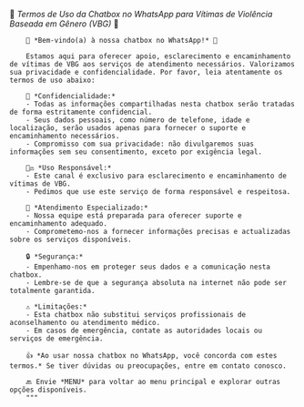  📜 *Termos de Uso da Chatbox no WhatsApp para Vítimas de Violência Baseada em Gênero (VBG)* 📜

        🌟 *Bem-vindo(a) à nossa chatbox no WhatsApp!* 🌟

        Estamos aqui para oferecer apoio, esclarecimento e encaminhamento de vítimas de VBG aos serviços de atendimento necessários. Valorizamos sua privacidade e confidencialidade. Por favor, leia atentamente os termos de uso abaixo:

        🔐 *Confidencialidade:*
        - Todas as informações compartilhadas nesta chatbox serão tratadas de forma estritamente confidencial.
        - Seus dados pessoais, como número de telefone, idade e localização, serão usados apenas para fornecer o suporte e encaminhamento necessários.
        - Compromisso com sua privacidade: não divulgaremos suas informações sem seu consentimento, exceto por exigência legal.

        🧑‍⚖️ *Uso Responsável:*
        - Este canal é exclusivo para esclarecimento e encaminhamento de vítimas de VBG.
        - Pedimos que use este serviço de forma responsável e respeitosa.

        👥 *Atendimento Especializado:*
        - Nossa equipe está preparada para oferecer suporte e encaminhamento adequado.
        - Comprometemo-nos a fornecer informações precisas e actualizadas sobre os serviços disponíveis.

        🔒 *Segurança:*
        - Empenhamo-nos em proteger seus dados e a comunicação nesta chatbox.
        - Lembre-se de que a segurança absoluta na internet não pode ser totalmente garantida.

        ⚠️ *Limitações:*
        - Esta chatbox não substitui serviços profissionais de aconselhamento ou atendimento médico.
        - Em casos de emergência, contate as autoridades locais ou serviços de emergência.

        👍 *Ao usar nossa chatbox no WhatsApp, você concorda com estes termos.* Se tiver dúvidas ou preocupações, entre em contato conosco.

        🔙 Envie *MENU* para voltar ao menu principal e explorar outras opções disponíveis.
        """    

